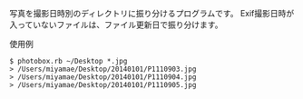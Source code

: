 写真を撮影日時別のディレクトリに振り分けるプログラムです。
Exif撮影日時が入っていないファイルは、ファイル更新日で振り分けます。

使用例

    $ photobox.rb ~/Desktop *.jpg
    > /Users/miyamae/Desktop/20140101/P1110903.jpg
    > /Users/miyamae/Desktop/20140101/P1110904.jpg
    > /Users/miyamae/Desktop/20140101/P1110905.jpg
